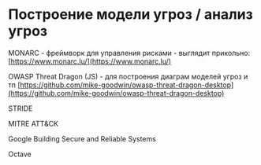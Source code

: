 # Построение модели угроз / анализ угроз

MONARC - фреймворк для управления рисками - выглядит прикольно: [https://www.monarc.lu/](https://www.monarc.lu/)

OWASP Threat Dragon (JS) - для построения диаграм моделей угроз и тп [https://github.com/mike-goodwin/owasp-threat-dragon-desktop](https://github.com/mike-goodwin/owasp-threat-dragon-desktop)

STRIDE

MITRE ATT\&CK

Google Building Secure and Reliable Systems

Octave
